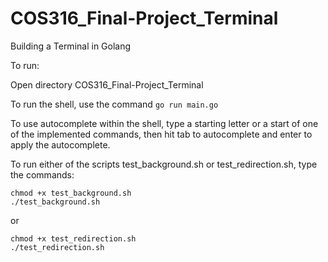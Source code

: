 # COS316_Final-Project_Terminal
Building a Terminal in Golang

To run:

Open directory COS316_Final-Project_Terminal

To run the shell, use the command
```go run main.go```

To use autocomplete within the shell, type a starting letter or a start of 
one of the implemented commands, then hit tab to autocomplete and enter to apply
the autocomplete. 

To run either of the scripts test_background.sh or test_redirection.sh,
type the commands:
```
chmod +x test_background.sh
./test_background.sh
```

or 

```
chmod +x test_redirection.sh
./test_redirection.sh
```
